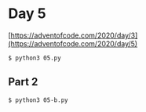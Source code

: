 # Day 5

[https://adventofcode.com/2020/day/3](https://adventofcode.com/2020/day/5)

```
$ python3 05.py
```

## Part 2


```
$ python3 05-b.py
```